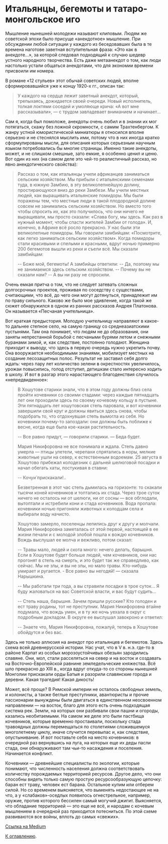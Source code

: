 # Итальянцы, бегемоты и татаро-монгольское иго

Мышление нынешней молодежи называют клиповым. Людям же советской эпохи было присуще «анекдотное» мышление. При обсуждении любой ситуации у каждого из беседовавших была в те времена наготове заветная вступительная фраза: «Это как в анекдоте…», за которой следовал подходящий к случаю шедевр устного народного творчества. Есть даже метаанекдот о том, как люди настолько устали общаться анекдотами, что для экономии времени присвоили им номера.

В романе «12 стульев» этот обычай советских людей, вполне сформировавшийся уже к концу 1920-х гг., описан так:

> У каждого на сердце лежит заветный анекдот, который, трепыхаясь, дожидается своей очереди. Новый исполнитель, толкая локтями соседей и умоляюще крича: «А вот мне рассказывали», — с трудом завладевает вниманием и начинает…

Сам я, когда был помоложе, анекдоты очень любил и в знании их мог потягаться, скажу без ложной скромности, с самим Трахтенбергом. К жанру устной юмористической миниатюры я относился вполне серьезно и не стеснялся мыслить ими, потому что в них иногда кратко сформулированы мысли, для описания которых серьезным научным языком потребовались бы многие страницы. Именно такие анекдоты, может, и не слишком смешные, зато емкие, я особенно ценил и ценю. Вот один из них (на самом деле это чей-то реалистичный рассказ, но явно анекдотического свойства):

> Рассказ о том, как итальянцы учили африканцев заниматься сельским хозяйством. Мы прибыли с итальянскими семенами туда, в южную Замбию, в эту великолепнейшую долину, простирающуюся вниз до реки Замбези. Мы учили местных людей, как выращивать итальянские помидоры. Мы были поражены тем, что местные люди в такой плодородной долине совсем не занимались сельским хозяйством. Но вместо того чтобы спросить их, как это получилось, что они ничего не выращивали, мы просто сказали: «Слава богу, мы здесь. Как раз в нужный момент, чтобы спасти жителей Замбии от голода». И, конечно, в Африке всё росло прекрасно. У нас были эти великолепные помидоры. Мы говорили замбийцам: «Посмотрите, как легко заниматься сельским хозяйством». Когда помидоры стали красивыми и спелыми и красными, вдруг ночью примерно 200 бегемотов вышли из реки и съели всё. Мы сказали замбийцам: 
> 
> -- Боже мой, бегемоты!
> А замбийцы ответили: 
> -- Да, поэтому мы не занимаемся здесь сельским хозяйством.
> -- Почему вы не сказали нам?
> -- А вы ни разу не спросили.

Очень емкая притча о том, что не следует затевать сложных долгосрочных проектов, проживая по соседству с существами, считающими, что всё, до чего они могут дотянуться, принадлежит им по праву сильного. Каково же было мое удивление, когда такой же сюжет обнаружился в одном из ранних рассказов Андрея Платонова. Он называется «Песчаная учительница».

Вот краткая предыстория. Молодую учительницу направляют в какое-то дальнее степное село, на самую границу со среднеазиатскими пустынями. Там она понимает, что людям не до образования, они заняты непрестанной борьбой с песчаными бурями летом и снежными буранами зимой, и, как следствие, постоянно голодают. Женщина приходит к выводу, что здесь в первую очередь нужно укрепить почву. Она вооружается необходимыми знаниями, мобилизует местных на создание лесозащитных полос. Результат не заставил себя долго ждать: через пару лет количество зелени в окрестностях увеличилось, урожаи повысились, голод отступил, детишкам стало интересно ходить в школу. И вот в разгар этого нарастающего благоденствия случилось «непредвиденное»:

> В Хошутове старики знали, что в этом году должны близ села пройти кочевники со своими стадами: через каждые пятнадцать лет они проходили здесь по своему кочевому кольцу в пустыне. Эти пятнадцать лет хошутовская степь паровала, и вот кочевники завершили свой круг и должны явиться здесь снова, чтобы подобрать то, что отдохнувшая степь вымогла из себя. Но кочевники почему-то запоздали: они должны быть поближе к весне, когда еще была кое-какая растительность. 
> 
> -- Все равно придут, — говорили старики. — Беда будет.  
> 
> Мария Никифоровна не все понимала и ждала. Степь давно умерла — птицы улетели, черепахи спрятались в норы, мелкие животные ушли на север, к естественным водоемам. 25 августа в Хошутово прибежал колодезник с дальней шелюговой посадки и начал обегать хаты, постукивая в ставни: 
> 
> -- Кочуи́ прискакали!..  
> 
> Безветренная в этот час степь дымилась на горизонте: то скакали тысячи коней кочевников и топтались их стада.  Через трое суток ничего не осталось ни от шелюги, ни от сосны — все обглодали, вытоптали и истребили кони и стада кочевников. Вода пропала: кочевники ночью пригоняли животных к колодцам села и выбирали воду начисто.  
> 
> Хошутово замерло, поселенцы лепились друг к другу и молчали.  Мария Никифоровна заметалась от этой первой, настоящей в ее жизни печали и с молодой злобой пошла к вождю кочевников.  Вождь выслушал ее молча и вежливо, потом сказал:  
> 
> -- Травы мало, людей и скота много: нечего делать, барышня. Если в Хошутове будет больше людей, чем кочевников, они нас прогонят в степь на смерть, и это будет так же справедливо, как сейчас. Мы не злы, и вы не злы, но мало травы. Кто-нибудь умирает и ругается. - Все равно вы негодяй! — сказала Нарышкина. 
> 
> -- Мы работали три года, а вы стравили посадки в трое суток… Я буду жаловаться на вас Советской власти, и вас будут судить… 
> 
> -- Степь наша, барышня. Зачем пришли русские? Кто голоден и ест траву родины, тот не преступник.  Мария Никифоровна втайне подумала, что вождь умен, и в ту же ночь уехала в округ с подробным докладом. В округе ее выслушал завокроно и ответил:  
> 
> -- Знаете что, Мария Никифоровна, пожалуй, теперь в Хошутове обойдутся и без вас.

Здесь не только аллюзия на анекдот про итальянцев и бегемотов. Здесь схема всей древнерусской истории. Нас учат, что в V в. н.э. где-то в районе Карпат из особых морозоустойчивых обезьян зародились славяне. Они, мол, стали расселяться на север и на восток и создавать на Восточно-Европейской равнине земледельческие княжества. Всё шло прекрасно до XIII в., когда вдруг откуда-то со стороны нынешней Монголии прискакали орды Батыя и разорили славянские города и деревни. Какая трагедия! Какая дикость!

Может, всё проще? В Римской империи не осталось свободных земель, и колонисты, а также беглые преступники, авантюристы и прочие пассионарии вынуждены были двигаться в единственном неосвоенном направлении — на восток, благо для этого есть очень подходящая система рек. Земли, на которых они разбивали свои пашни и огороды, казались необитаемыми. На самом же деле это были пастбища кочевников, которые временно простаивали, поскольку стада травоядных должны перемещаться по столетиями сложившемуся многолетнему циклу, иначе случится перевыпас и, как следствие, опустынивание. И вот поставьте себя на место кочевников: в очередной раз вернувшись на луга, на которых еще их деды пасли стада, они обнаруживают там чьи-то насаждения и поселения. Начинается конфликт.

Кочевники — древнейшие специалисты по экологии, которые понимают, что численность населения должна соответствовать количеству порождаемых территорией ресурсов. Другое дело, что они способны видеть только самую простую ресурсообразующую цепочку: баран ест траву, человек ест барана. Остальное купим или отберем силой. Но со временем выясняется, что выменять недостающее не на что, а у «слабаков»-оседлых появилось огнестрельное, например, оружие, против которого бессилен самый могучий джигит. Выясняется, что обладание территорией — это еще не всё, и народам с кочевым мышлением в очередной раз приходится потесниться. По этой схеме развиваются все войны, вплоть до самых «свежих».

[Ссылка на Medium](https://yababay.medium.com/%D0%B8%D1%82%D0%B0%D0%BB%D1%8C%D1%8F%D0%BD%D1%86%D1%8B-%D0%B1%D0%B5%D0%B3%D0%B5%D0%BC%D0%BE%D1%82%D1%8B-%D0%B8-%D1%82%D0%B0%D1%82%D0%B0%D1%80%D0%BE-%D0%BC%D0%BE%D0%BD%D0%B3%D0%BE%D0%BB%D1%8C%D1%81%D0%BA%D0%BE%D0%B5-%D0%B8%D0%B3%D0%BE-90eeca71a82e)

[К оглавлению](/#toc).
